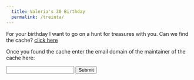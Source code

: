 ```yaml
---
  title: Valeria's 30 Birthday
  permalink: /treinta/
---
```


For your birthday I want to go on a hunt for treasures with you. Can we find the cache? [click here](https://www.geocaching.com/geocache/GCGFDP)

Once you found the cache enter the email domain of the maintainer of the cache here:
<script>
function myFunction() {
  let x=document.getElementById("numb").value;
  if (x==="gmx.at") window.open('https://youtu.be/WqqE1sUPxlI');
}
</script>
<input id="numb" >
<button type="button" onclick="myFunction()">Submit</button>


